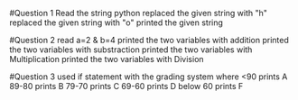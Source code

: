 #Question 1
Read the string python
replaced the given string with "h"
replaced the given string with "o"
printed the given string 

#Question 2
read a=2 & b=4
printed the two variables with addition
printed the two variables with substraction
printed the two variables with Multiplication
printed the two variables with Division

#Question 3
used if statement with the grading system where <90 prints A
89-80 prints B
79-70 prints C
69-60 prints D
below 60 prints F
